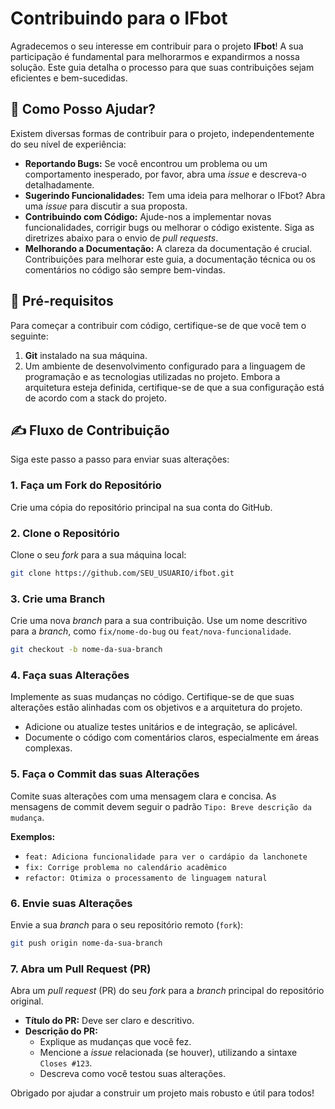 # Contribuindo para o IFbot

Agradecemos o seu interesse em contribuir para o projeto **IFbot**\! A sua participação é fundamental para melhorarmos e expandirmos a nossa solução. Este guia detalha o processo para que suas contribuições sejam eficientes e bem-sucedidas.

## 🤝 Como Posso Ajudar?

Existem diversas formas de contribuir para o projeto, independentemente do seu nível de experiência:

  * **Reportando Bugs:** Se você encontrou um problema ou um comportamento inesperado, por favor, abra uma *issue* e descreva-o detalhadamente.
  * **Sugerindo Funcionalidades:** Tem uma ideia para melhorar o IFbot? Abra uma *issue* para discutir a sua proposta.
  * **Contribuindo com Código:** Ajude-nos a implementar novas funcionalidades, corrigir bugs ou melhorar o código existente. Siga as diretrizes abaixo para o envio de *pull requests*.
  * **Melhorando a Documentação:** A clareza da documentação é crucial. Contribuições para melhorar este guia, a documentação técnica ou os comentários no código são sempre bem-vindas.

## 🚨 Pré-requisitos

Para começar a contribuir com código, certifique-se de que você tem o seguinte:

1.  **Git** instalado na sua máquina.
2.  Um ambiente de desenvolvimento configurado para a linguagem de programação e as tecnologias utilizadas no projeto. Embora a arquitetura esteja definida, certifique-se de que a sua configuração está de acordo com a stack do projeto.

## ✍️ Fluxo de Contribuição

Siga este passo a passo para enviar suas alterações:

### 1\. Faça um Fork do Repositório

Crie uma cópia do repositório principal na sua conta do GitHub.

### 2\. Clone o Repositório

Clone o seu *fork* para a sua máquina local:

```bash
git clone https://github.com/SEU_USUARIO/ifbot.git
```

### 3\. Crie uma Branch

Crie uma nova *branch* para a sua contribuição. Use um nome descritivo para a *branch*, como `fix/nome-do-bug` ou `feat/nova-funcionalidade`.

```bash
git checkout -b nome-da-sua-branch
```

### 4\. Faça suas Alterações

Implemente as suas mudanças no código. Certifique-se de que suas alterações estão alinhadas com os objetivos e a arquitetura do projeto.

  * Adicione ou atualize testes unitários e de integração, se aplicável.
  * Documente o código com comentários claros, especialmente em áreas complexas.

### 5\. Faça o Commit das suas Alterações

Comite suas alterações com uma mensagem clara e concisa. As mensagens de commit devem seguir o padrão `Tipo: Breve descrição da mudança`.

**Exemplos:**

  * `feat: Adiciona funcionalidade para ver o cardápio da lanchonete`
  * `fix: Corrige problema no calendário acadêmico`
  * `refactor: Otimiza o processamento de linguagem natural`

### 6\. Envie suas Alterações

Envie a sua *branch* para o seu repositório remoto (`fork`):

```bash
git push origin nome-da-sua-branch
```

### 7\. Abra um Pull Request (PR)

Abra um *pull request* (PR) do seu *fork* para a *branch* principal do repositório original.

  * **Título do PR:** Deve ser claro e descritivo.
  * **Descrição do PR:**
      * Explique as mudanças que você fez.
      * Mencione a *issue* relacionada (se houver), utilizando a sintaxe `Closes #123`.
      * Descreva como você testou suas alterações.

Obrigado por ajudar a construir um projeto mais robusto e útil para todos\!